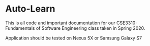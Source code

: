 # Auto-Learn
This is all code and important documentation for our CSE3310: Fundamentals of Software Engineering class taken in Spring 2020. 

Application should be tested on Nexus 5X or Samsung Galaxy S7

